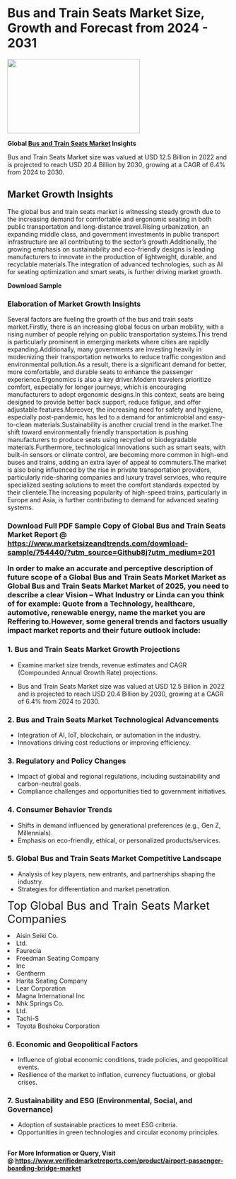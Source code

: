 <H1>Bus and Train Seats Market Size, Growth and Forecast from 2024 - 2031</H1><img class="aligncenter size-medium wp-image-584254" src="https://thirdeyenews.in/wp-content/uploads/2024/09/Global-Market-Research-300x168.jpeg" alt="" width="300" height="168" /><p><strong>Global&nbsp;<a href="https://www.marketsizeandtrends.com/download-sample/754440/?utm_source=Github8j?utm_medium=201">Bus and Train Seats Market</a> Insights</strong></p><p>Bus and Train Seats Market size was valued at USD 12.5 Billion in 2022 and is projected to reach USD 20.4 Billion by 2030, growing at a CAGR of 6.4% from 2024 to 2030.</p><p><h2>Market Growth Insights</h2> The global bus and train seats market is witnessing steady growth due to the increasing demand for comfortable and ergonomic seating in both public transportation and long-distance travel.Rising urbanization, an expanding middle class, and government investments in public transport infrastructure are all contributing to the sector’s growth.Additionally, the growing emphasis on sustainability and eco-friendly designs is leading manufacturers to innovate in the production of lightweight, durable, and recyclable materials.The integration of advanced technologies, such as AI for seating optimization and smart seats, is further driving market growth.<p><strong>Download Sample</strong></p> <h3>Elaboration of Market Growth Insights</h3> Several factors are fueling the growth of the bus and train seats market.Firstly, there is an increasing global focus on urban mobility, with a rising number of people relying on public transportation systems.This trend is particularly prominent in emerging markets where cities are rapidly expanding.Additionally, many governments are investing heavily in modernizing their transportation networks to reduce traffic congestion and environmental pollution.As a result, there is a significant demand for better, more comfortable, and durable seats to enhance the passenger experience.Ergonomics is also a key driver.Modern travelers prioritize comfort, especially for longer journeys, which is encouraging manufacturers to adopt ergonomic designs.In this context, seats are being designed to provide better back support, reduce fatigue, and offer adjustable features.Moreover, the increasing need for safety and hygiene, especially post-pandemic, has led to a demand for antimicrobial and easy-to-clean materials.Sustainability is another crucial trend in the market.The shift toward environmentally friendly transportation is pushing manufacturers to produce seats using recycled or biodegradable materials.Furthermore, technological innovations such as smart seats, with built-in sensors or climate control, are becoming more common in high-end buses and trains, adding an extra layer of appeal to commuters.The market is also being influenced by the rise in private transportation providers, particularly ride-sharing companies and luxury travel services, who require specialized seating solutions to meet the comfort standards expected by their clientele.The increasing popularity of high-speed trains, particularly in Europe and Asia, is further contributing to demand for advanced seating systems.<h3></p><p><span class=""><strong>Download Full PDF Sample Copy of Global Bus and Train Seats Market Report</strong> @ <a href="https://www.marketsizeandtrends.com/download-sample/754440/?utm_source=Github8j?utm_medium=201" target="_blank">https://www.marketsizeandtrends.com/download-sample/754440/?utm_source=Github8j?utm_medium=201</a></span></p><p>In order to make an accurate and perceptive description of future scope of a Global&nbsp;Bus and Train Seats Market Market as Global&nbsp;Bus and Train Seats Market Market of 2025, you need to describe a clear Vision &ndash; What Industry or Linda can you think of for example: Quote from a Technology, healthcare, automotive, renewable energy, name the market you are Reffering to.However, some general trends and factors usually impact market reports and their future outlook include:</p><h3>1.&nbsp;<strong>Bus and Train Seats Market Growth Projections</strong></h3><ul><li>Examine market size trends, revenue estimates and CAGR (Compounded Annual Growth Rate) projections.</li><li><p>Bus and Train Seats Market size was valued at USD 12.5 Billion in 2022 and is projected to reach USD 20.4 Billion by 2030, growing at a CAGR of 6.4% from 2024 to 2030.</p></li></ul><h3>2.&nbsp;<strong>Bus and Train Seats Market Technological Advancements</strong></h3><ul><li>Integration of AI, IoT, blockchain, or automation in the industry.</li><li>Innovations driving cost reductions or improving efficiency.</li></ul><h3>3.&nbsp;<strong>Regulatory and Policy Changes</strong></h3><ul><li>Impact of global and regional regulations, including sustainability and carbon-neutral goals.</li><li>Compliance challenges and opportunities tied to government initiatives.</li></ul><h3>4.&nbsp;<strong>Consumer Behavior Trends</strong></h3><ul><li>Shifts in demand influenced by generational preferences (e.g., Gen Z, Millennials).</li><li>Emphasis on eco-friendly, ethical, or personalized products/services.</li></ul><h3>5.&nbsp;<strong>Global Bus and Train Seats Market Competitive Landscape</strong></h3><ul><li>Analysis of key players, new entrants, and partnerships shaping the industry.</li><li>Strategies for differentiation and market penetration.</li></ul><p data-pm-slice="1 1 []"><span style="color: inherit; font-family: inherit; font-size: 25px;">Top Global Bus and Train Seats Market Companies</span></p><div class="" data-test-id=""><p><li>Aisin Seiki Co.</li><li> Ltd.</li><li> Faurecia</li><li> Freedman Seating Company</li><li> Inc</li><li> Gentherm</li><li> Harita Seating Company</li><li> Lear Corporation</li><li> Magna International Inc</li><li> Nhk Springs Co.</li><li> Ltd.</li><li> Tachi-S</li><li> Toyota Boshoku Corporation</li></p></div><h3>6.&nbsp;<strong>Economic and Geopolitical Factors</strong></h3><ul><li>Influence of global economic conditions, trade policies, and geopolitical events.</li><li>Resilience of the market to inflation, currency fluctuations, or global crises.</li></ul><h3>7.&nbsp;<strong>Sustainability and ESG (Environmental, Social, and Governance)</strong></h3><ul><li>Adoption of sustainable practices to meet ESG criteria.</li><li>Opportunities in green technologies and circular economy principles.</li></ul><h2><strong style="font-size: 14px;">For More Information or Query, Visit @&nbsp;</strong><a style="background-color: #ffffff; font-size: 14px;" href="https://www.marketsizeandtrends.com/report/bus-and-train-seats-market/" target="_blank">https://www.verifiedmarketreports.com/product/airport-passenger-boarding-bridge-market</a></h2>
